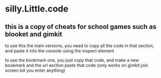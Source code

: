 # silly.Little.code

## this is a copy of cheats for school games such as blooket and gimkit

to use this the main versions, you need to copy all the code in that section, and paste it into the console using the inspect element

to use the bookmark one, you just copy that code, and make a new bookmark and the url section paste that code (only works on gimkit join screen b4 you enter anything)

